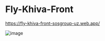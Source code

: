 # Fly-Khiva-Front

https://fly-khiva-front-sosgroup-uz.web.app/

![image](https://user-images.githubusercontent.com/91363364/215058589-12bc1b54-b004-4fd7-9ec7-161ad33450b2.png)
